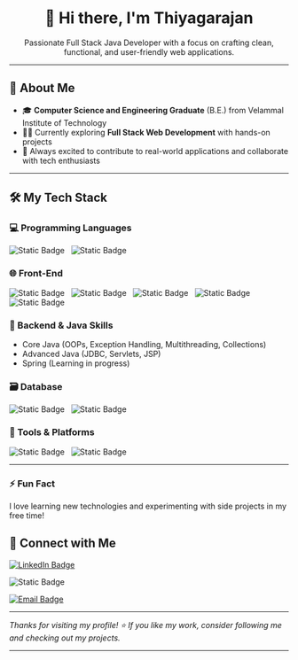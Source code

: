 <h1 align="center">👋 Hi there, I'm Thiyagarajan </h1>

<p align="center">Passionate Full Stack Java Developer with a focus on crafting clean, functional, and user-friendly web applications.</p>

---

## 💼 About Me

- 🎓 **Computer Science and Engineering Graduate** (B.E.) from Velammal Institute of Technology  
- 👨‍💻 Currently exploring **Full Stack Web Development** with hands-on projects  
- 🚀 Always excited to contribute to real-world applications and collaborate with tech enthusiasts

---

## 🛠️ My Tech Stack

### 💻 Programming Languages  
![Static Badge](https://img.shields.io/badge/JAVA-%235382a1?style=for-the-badge&labelColor=black&color=%235382a1)
&nbsp;
![Static Badge](https://img.shields.io/badge/C-%23A8B9CC?style=for-the-badge&labelColor=black&color=%23A8B9CC)

### 🌐 Front-End  
![Static Badge](https://img.shields.io/badge/HTML-%23E34F26?style=for-the-badge&logo=html5&logoColor=%23E34F26&logoSize=auto&labelColor=black&color=%23E34F26)
&nbsp;
![Static Badge](https://img.shields.io/badge/CSS-%23663399?style=for-the-badge&logo=CSS&logoColor=%23663399&logoSize=auto&labelColor=black&color=%23663399)
&nbsp;
![Static Badge](https://img.shields.io/badge/JAVASCRIPT-%23F7DF1E?style=for-the-badge&logo=javascript&logoColor=%23F7DF1E&logoSize=auto&labelColor=black&color=%23F7DF1E)
&nbsp;
![Static Badge](https://img.shields.io/badge/BOOTSTRAP-%237952B3?style=for-the-badge&logo=bootstrap&logoColor=%237952B3&logoSize=auto&labelColor=black&color=%237952B3)
&nbsp;
![Static Badge](https://img.shields.io/badge/REACT-%2361DAFB?style=for-the-badge&logo=react&logoColor=%2361DAFB&logoSize=auto&labelColor=black&color=%2361DAFB)


### 🧠 Backend & Java Skills  
- Core Java (OOPs, Exception Handling, Multithreading, Collections)  
- Advanced Java (JDBC, Servlets, JSP)  
- Spring (Learning in progress)  

### 🗃️ Database  
![Static Badge](https://img.shields.io/badge/MySQL-%234479A1?style=for-the-badge&logo=mysql&logoColor=%234479A1&logoSize=AUTO&labelColor=black&color=%234479A1)
&nbsp;
![Static Badge](https://img.shields.io/badge/Oracle-%23C74634?style=for-the-badge&logoSize=AUTO&labelColor=black&color=%23C74634)

### 🔧 Tools & Platforms  
![Static Badge](https://img.shields.io/badge/GITHUB-%23181717?style=for-the-badge&logo=github&labelColor=black&color=%23181717)
&nbsp;
![Static Badge](https://img.shields.io/badge/VS%20CODE-%230078d7?style=for-the-badge&labelColor=black&color=%230078d7)

---


### ⚡ Fun Fact
I love learning new technologies and experimenting with side projects in my free time!


## 🔗 Connect with Me

[![LinkedIn Badge](https://img.shields.io/badge/LINKEDIN-%230077B5?style=for-the-badge&labelColor=black&color=%230077B5)](https://www.linkedin.com/in/pg-thiyagarajan/)

![Static Badge](https://img.shields.io/badge/GITHUB-%23181717?style=for-the-badge&logo=github&labelColor=black&color=%23181717)

[![Email Badge](https://img.shields.io/badge/pgthiyagarajangpd%40gmail.com-%23EA4335?style=flat-square&logo=gmail&logoColor=%23EA4335&logoSize=auto&labelColor=white&color=%23EA4335)](https://mail.google.com/mail/?view=cm&fs=1&to=pgthiyagarajangpd@gmail.com)


---

_Thanks for visiting my profile! ⭐️ If you like my work, consider following me and checking out my projects._  

---
